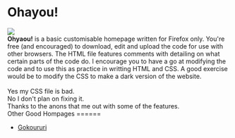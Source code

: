 Ohayou!
======
<img src="https://cloud.githubusercontent.com/assets/7588761/3012576/742e9ce8-df3b-11e3-916a-f326c2126945.png">
<br>
<b>Ohyaou!</b> is a basic customisable homepage written for Firefox only. You're free (and encouraged) to download, edit and upload the code for use with other browsers. The HTML file features comments with detailing on what certain parts of the code do. I encourage you to have a go at modifying the code and to use this as practice in writting HTML and CSS. A good exercise would be to modify the CSS to make a dark version of the website.
<br>
<br>
Yes my CSS file is bad.
<br>
No I don't plan on fixing it.
<br>
Thanks to the anons that me out with some of the features.
<br>
Other Good Hompages
======
<ul>
<li>
<a href="https://github.com/gokoururi/homepage">Gokoururi</a>
</li>
</ul>
